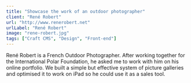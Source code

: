 ```yaml
---
title: "Showcase the work of an outdoor photographer"
client: "René Robert"
url: "http://www.renerobert.net"
urlLabel: "René Robert"
image: "rene-robert.jpg"
tags: ["Craft CMS", "Design", "Front-end"]
---
```


René Robert is a French Outdoor Photographer. After working together for the International Polar Foundation, he asked me to work with him on his online portfolio. We built a simple but effective system of picture galleries  and optimised it to work on iPad so he could use it as a sales tool.
